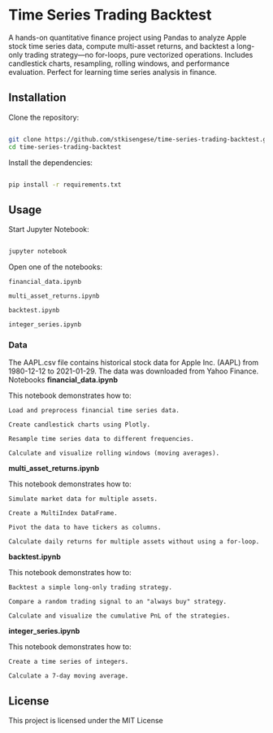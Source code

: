 # Time Series Trading Backtest

A hands-on quantitative finance project using Pandas to analyze Apple stock time series data, compute multi-asset returns, and backtest a long-only trading strategy—no for-loops, pure vectorized operations. Includes candlestick charts, resampling, rolling windows, and performance evaluation. Perfect for learning time series analysis in finance.


## Installation

Clone the repository:
```bash

git clone https://github.com/stkisengese/time-series-trading-backtest.git
cd time-series-trading-backtest
```

Install the dependencies:
```bash

pip install -r requirements.txt
```

## Usage

Start Jupyter Notebook:
```bash

jupyter notebook
```

Open one of the notebooks:

    financial_data.ipynb

    multi_asset_returns.ipynb

    backtest.ipynb

    integer_series.ipynb

### Data

The AAPL.csv file contains historical stock data for Apple Inc. (AAPL) from 1980-12-12 to 2021-01-29. The data was downloaded from Yahoo Finance.
Notebooks
**financial_data.ipynb**

This notebook demonstrates how to:

    Load and preprocess financial time series data.

    Create candlestick charts using Plotly.

    Resample time series data to different frequencies.

    Calculate and visualize rolling windows (moving averages).

**multi_asset_returns.ipynb**

This notebook demonstrates how to:

    Simulate market data for multiple assets.

    Create a MultiIndex DataFrame.

    Pivot the data to have tickers as columns.

    Calculate daily returns for multiple assets without using a for-loop.

**backtest.ipynb**

This notebook demonstrates how to:

    Backtest a simple long-only trading strategy.

    Compare a random trading signal to an "always buy" strategy.

    Calculate and visualize the cumulative PnL of the strategies.

**integer_series.ipynb**

This notebook demonstrates how to:

    Create a time series of integers.

    Calculate a 7-day moving average.

## License

This project is licensed under the MIT License